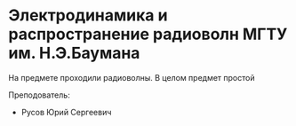 # Электродинамика и распространение радиоволн МГТУ им. Н.Э.Баумана

На предмете проходили радиоволны. В целом предмет простой

Преподователь:

* Русов Юрий Сергеевич

